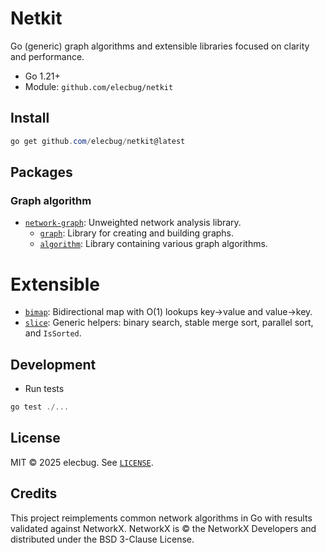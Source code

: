 # Netkit

Go (generic) graph algorithms and extensible libraries focused on clarity and performance.

- Go 1.21+
- Module: `github.com/elecbug/netkit`

## Install

```powershell
go get github.com/elecbug/netkit@latest
```

## Packages

### Graph algorithm

- [`network-graph`](./network-graph/): Unweighted network analysis library.
  - [`graph`](./network-graph/graph/): Library for creating and building graphs.
  - [`algorithm`](./network-graph/algorithm/): Library containing various graph algorithms.

# Extensible

- [`bimap`](./bimap/): Bidirectional map with O(1) lookups key->value and value->key.
- [`slice`](./slice/): Generic helpers: binary search, stable merge sort, parallel sort, and `IsSorted`.

## Development

- Run tests

```powershell
go test ./...
```

## License

MIT © 2025 elecbug. See [`LICENSE`](./LICENSE).

## Credits

This project reimplements common network algorithms in Go with results validated against NetworkX.
NetworkX is © the NetworkX Developers and distributed under the BSD 3-Clause License.